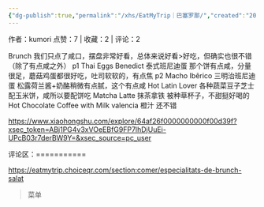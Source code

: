 ```yaml
---
{"dg-publish":true,"permalink":"/xhs/EatMyTrip｜巴塞罗那/","created":"2025-03-17T22:06:48.200+08:00","updated":"2025-03-17T22:06:48.200+08:00"}
---
```


作者：kumori
点赞：7   |   收藏：2   |   评论：2

Brunch 我们只点了咸口，摆盘非常好看，总体来说好看>好吃，但确实也很不错（除了有点咸之外）
p1 Thai Eggs Benedict 泰式班尼迪蛋 那个饼有点咸，分量很足，蘑菇鸡蛋都很好吃，吐司软软的，有点焦
p2 Macho Ibêrico 三明治班尼迪蛋 松露荷兰酱+奶酪稍微有点腻，这个有点咸
Hot Latin Lover 各种蔬菜豆子芝士配玉米饼，咸所以要配饼吃
Matcha Latte 抹茶拿铁 被种草杯子，不甜挺好喝的
Hot Chocolate
Coffee with Milk
valencia 橙汁 还不错

https://www.xiaohongshu.com/explore/64af26f0000000000f00d39f?xsec_token=ABj1PG4v3xVOeEBfG9FP7lhDjUuEi-UPcB03r7derBW9Y=&xsec_source=pc_user

评论区：===========

https://eatmytrip.choiceqr.com/section:comer/especialitats-de-brunch-salat

> 菜单
